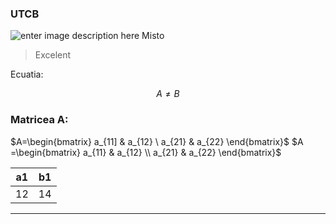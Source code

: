 ### UTCB
![enter image description here](https://www.gpsworld.com/wp-content/uploads/2020/10/GT-1200_Topcon_total-robotic-station-W.jpg)
Misto

>Excelent

Ecuatia:

 $$A \neq B \tag{1}$$

### Matricea A:

$A=\begin{bmatrix} a_{11] & a_{12} \\ a_{21} & a_{22} \end{bmatrix}$
$A =\begin{bmatrix} a_{11} & a_{12} \\ a_{21} & a_{22} \end{bmatrix}$

| a1 | b1 |
|--|--|
| 12 | 14 |

***
<!--stackedit_data:
eyJoaXN0b3J5IjpbMjA5OTQzMjc1NCwxNjQ2NDcxODI2LDI2OT
k1NTcxLC03MzU4MDgyODcsLTEyOTU2MDc2OTFdfQ==
-->
